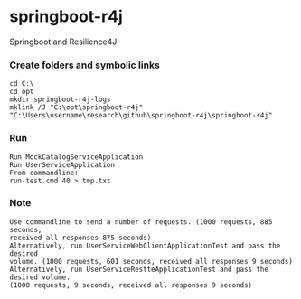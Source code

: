 # springboot-r4j
Springboot and Resilience4J

### Create folders and symbolic links
	cd C:\
	cd opt
	mkdir springboot-r4j-logs 
	mklink /J "C:\opt\springboot-r4j" "C:\Users\username\research\github\springboot-r4j\springboot-r4j"
	
### Run
	Run MockCatalogServiceApplication
	Run UserServiceApplication
	From commandline:
	run-test.cmd 40 > tmp.txt
### Note
	Use commandline to send a number of requests. (1000 requests, 885 seconds,
	received all responses 875 seconds)
	Alternatively, run UserServiceWebClientApplicationTest and pass the desired 
	volume. (1000 requests, 601 seconds, received all responses 9 seconds)
	Alternatively, run UserServiceRestteApplicationTest and pass the desired volume. 
	(1000 requests, 9 seconds, received all responses 9 seconds)
	 
	 